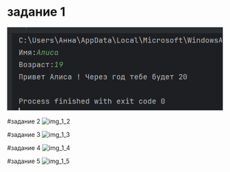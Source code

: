 # задание 1

![](./images/lb01/img_1_1.png)

#задание 2
<img width="314" height="154" alt="img_1_2" src="https://github.com/user-attachments/assets/cb2854fd-b2d0-4634-a909-0d7236c2327b" />

#задание 3
<img width="276" height="138" alt="img_1_3" src="https://github.com/user-attachments/assets/08248450-4136-475c-89d8-c7dacdadb0b0" />

#задание 4
<img width="244" height="98" alt="img_1_4" src="https://github.com/user-attachments/assets/36969d75-6cb1-49bf-bccf-7b9dee2dd5ae" />

#задание 5
<img width="235" height="110" alt="img_1_5" src="https://github.com/user-attachments/assets/009a2386-d543-455a-98ec-3aee84c80fba" />
